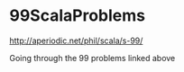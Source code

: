 # 99ScalaProblems
http://aperiodic.net/phil/scala/s-99/

Going through the 99 problems linked above
